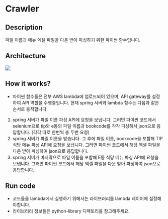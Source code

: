 # Crawler

## Description

파일 이름과 메뉴 엑셀 파일을 다운 받아 파싱하기 위한 파이썬 함수입니다.

## Architecture

<img src="/images/aws-rambda-python_architecture.png">

## How it works?

- 파이썬 함수들은 전부 AWS lambda에 업로드되어 있으며, API gateway를 설정하여 API 역할을 수행중입니다.
현재 spring 서버와 lambda 함수는 다음과 같은 순서로 동작합니다.
1. spring 서버가 파일 이름 파싱 API에 요청을 보냅니다. 그러면 파이썬 코드에서 selenium으로 tip와 e동의 파일 이름과 bookcode를 각각 파싱해서 json으로 응답합니다. (각각 따로 한번씩 총 두번 요청)
2. spring 서버가 파일 이름을 받습니다. 그 후에 파일 이름, bookcode을 포함해 TIP 식당 메뉴 파싱 API에 요청을 보냅니다. 그러면 파이썬 코드에서 해당 엑셀 파일을 다운 받아 파싱하여 json으로 응답합니다.
3. spring 서버가 마지막으로 파일 이름을 포함해 E동 식당 메뉴 파싱 API에 요청을 보냅니다. 그러면 파이썬 코드에서 해당 엑셀 파일을 다운 받아 파싱하여 json으로 응답합니다.
## Run code

- 코드들을 lambda에서 실행하기 위해서는 라이브러리를 lambda 레이어에 설정해야합니다.
- 라이브러리 정보들은 python-library 디렉토리를 참고해주세요.
